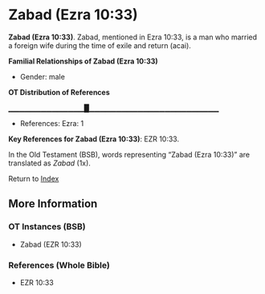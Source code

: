 # Zabad (Ezra 10:33)
**Zabad (Ezra 10:33)**. 
Zabad, mentioned in Ezra 10:33, is a man who married a foreign wife during the time of exile and return (acai). 




**Familial Relationships of Zabad (Ezra 10:33)**


* Gender: male


**OT Distribution of References**

▁▁▁▁▁▁▁▁▁▁▁▁▁▁█▁▁▁▁▁▁▁▁▁▁▁▁▁▁▁▁▁▁▁▁▁▁▁▁
* References: Ezra: 1



**Key References for Zabad (Ezra 10:33)**: 
EZR 10:33. 


In the Old Testament (BSB), words representing “Zabad (Ezra 10:33)” are translated as 
*Zabad* (1x). 




Return to [Index](00-Index.md)

## More Information

### OT Instances (BSB)

* Zabad (EZR 10:33)



### References (Whole Bible)

* EZR 10:33



